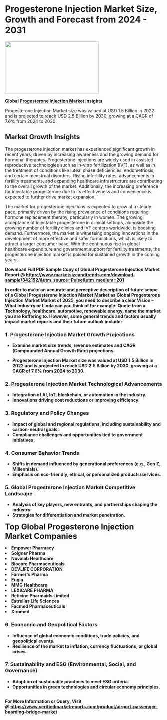 <H1>Progesterone Injection Market Size, Growth and Forecast from 2024 - 2031</H1><img class="aligncenter size-medium wp-image-584254" src="https://thirdeyenews.in/wp-content/uploads/2024/09/Global-Market-Research-300x168.jpeg" alt="" width="300" height="168" /><p><strong>Global&nbsp;<a href="https://www.marketsizeandtrends.com/download-sample/342152/&amp;utm_source=Pulse&amp;utm_medium=201">Progesterone Injection Market</a> Insights</strong></p><p>Progesterone Injection Market size was valued at USD 1.5 Billion in 2022 and is projected to reach USD 2.5 Billion by 2030, growing at a CAGR of 7.6% from 2024 to 2030.</p><p><h2>Market Growth Insights</h2> <p>The progesterone injection market has experienced significant growth in recent years, driven by increasing awareness and the growing demand for hormonal therapies. Progesterone injections are widely used in assisted reproductive technologies such as in-vitro fertilization (IVF), as well as in the treatment of conditions like luteal phase deficiencies, endometriosis, and certain menstrual disorders. Rising infertility rates, advancements in fertility treatments, and expanding healthcare infrastructure are contributing to the overall growth of the market. Additionally, the increasing preference for injectable progesterone due to its effectiveness and convenience is expected to further drive market expansion.</p> <p><strong></strong></p> <p>The market for progesterone injections is expected to grow at a steady pace, primarily driven by the rising prevalence of conditions requiring hormone replacement therapy, particularly in women. The growing acceptance of injectable progesterone in clinical settings, alongside the growing number of fertility clinics and IVF centers worldwide, is boosting demand. Furthermore, the market is witnessing ongoing innovations in the development of more effective and safer formulations, which is likely to attract a larger consumer base. With the continuous rise in global healthcare expenditure and government support for fertility treatments, the progesterone injection market is poised for sustained growth in the coming years.</p> <p><strong></p><p><span class=""><strong>Download Full PDF Sample Copy of Global Progesterone Injection Market Report</strong> @ <a href="https://www.marketsizeandtrends.com/download-sample/342152/&amp;utm_source=Pulse&amp;utm_medium=201" target="_blank">https://www.marketsizeandtrends.com/download-sample/342152/&amp;utm_source=Pulse&amp;utm_medium=201</a></span></p><p>In order to make an accurate and perceptive description of future scope of a Global&nbsp;Progesterone Injection Market Market as Global&nbsp;Progesterone Injection Market Market of 2025, you need to describe a clear Vision &ndash; What Industry or Linda can you think of for example: Quote from a Technology, healthcare, automotive, renewable energy, name the market you are Reffering to. However, some general trends and factors usually impact market reports and their future outlook include:</p><h3>1.&nbsp;<strong>Progesterone Injection Market Growth Projections</strong></h3><ul><li>Examine market size trends, revenue estimates and CAGR (Compounded Annual Growth Rate) projections.</li><li><p>Progesterone Injection Market size was valued at USD 1.5 Billion in 2022 and is projected to reach USD 2.5 Billion by 2030, growing at a CAGR of 7.6% from 2024 to 2030.</p></li></ul><h3>2.&nbsp;<strong>Progesterone Injection Market Technological Advancements</strong></h3><ul><li>Integration of AI, IoT, blockchain, or automation in the industry.</li><li>Innovations driving cost reductions or improving efficiency.</li></ul><h3>3.&nbsp;<strong>Regulatory and Policy Changes</strong></h3><ul><li>Impact of global and regional regulations, including sustainability and carbon-neutral goals.</li><li>Compliance challenges and opportunities tied to government initiatives.</li></ul><h3>4.&nbsp;<strong>Consumer Behavior Trends</strong></h3><ul><li>Shifts in demand influenced by generational preferences (e.g., Gen Z, Millennials).</li><li>Emphasis on eco-friendly, ethical, or personalized products/services.</li></ul><h3>5.&nbsp;<strong>Global Progesterone Injection Market Competitive Landscape</strong></h3><ul><li>Analysis of key players, new entrants, and partnerships shaping the industry.</li><li>Strategies for differentiation and market penetration.</li></ul><p data-pm-slice="1 1 []"><span style="color: inherit; font-family: inherit; font-size: 25px;">Top Global Progesterone Injection Market Companies</span></p><div class="" data-test-id=""><p><li>Empower Pharmacy</li><li> Soigner Pharma</li><li> Novalab Healthcare</li><li> Biocore Pharmaceuticals</li><li> DEVLIFE CORPORATION</li><li> Farmer's Pharma</li><li> Eugia</li><li> MMG Healthcare</li><li> LEXICARE PHARMA</li><li> Reticine Pharmaids Limited</li><li> Estrellas Life Sciences</li><li> Facmed Pharmaceuticals</li><li> Xiromed</li></p></div><h3>6.&nbsp;<strong>Economic and Geopolitical Factors</strong></h3><ul><li>Influence of global economic conditions, trade policies, and geopolitical events.</li><li>Resilience of the market to inflation, currency fluctuations, or global crises.</li></ul><h3>7.&nbsp;<strong>Sustainability and ESG (Environmental, Social, and Governance)</strong></h3><ul><li>Adoption of sustainable practices to meet ESG criteria.</li><li>Opportunities in green technologies and circular economy principles.</li></ul><h2><strong style="font-size: 14px;">For More Information or Query, Visit @&nbsp;</strong><a style="background-color: #ffffff; font-size: 14px;" href="https://www.marketsizeandtrends.com/report/progesterone-injection-market/" target="_blank">https://www.verifiedmarketreports.com/product/airport-passenger-boarding-bridge-market</a></h2>
